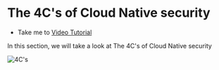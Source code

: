 # The 4C's of Cloud Native security

  - Take me to [Video Tutorial](https://kodekloud.com/topic/the-4cs-of-cloud-native-security/)

  In this section, we will take a look at The 4C's of Cloud Native security

  ![4C's](../../images/4C.png)
